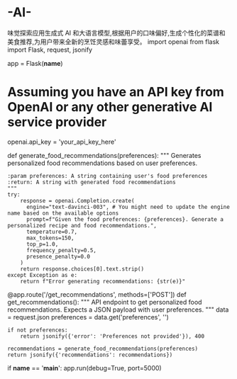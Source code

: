 # -AI-
味觉探索应用生成式 AI 和大语言模型,根据用户的口味偏好,生成个性化的菜谱和美食推荐,为用户带来全新的烹饪灵感和味蕾享受。
import openai
from flask import Flask, request, jsonify

app = Flask(__name__)

# Assuming you have an API key from OpenAI or any other generative AI service provider
openai.api_key = 'your_api_key_here'

def generate_food_recommendations(preferences):
    """
    Generates personalized food recommendations based on user preferences.
    
    :param preferences: A string containing user's food preferences
    :return: A string with generated food recommendations
    """
    try:
        response = openai.Completion.create(
          engine="text-davinci-003", # You might need to update the engine name based on the available options
          prompt=f"Given the food preferences: {preferences}. Generate a personalized recipe and food recommendations.",
          temperature=0.7,
          max_tokens=150,
          top_p=1.0,
          frequency_penalty=0.5,
          presence_penalty=0.0
        )
        return response.choices[0].text.strip()
    except Exception as e:
        return f"Error generating recommendations: {str(e)}"

@app.route('/get_recommendations', methods=['POST'])
def get_recommendations():
    """
    API endpoint to get personalized food recommendations.
    Expects a JSON payload with user preferences.
    """
    data = request.json
    preferences = data.get('preferences', '')
    
    if not preferences:
        return jsonify({'error': 'Preferences not provided'}), 400
    
    recommendations = generate_food_recommendations(preferences)
    return jsonify({'recommendations': recommendations})

if __name__ == '__main__':
    app.run(debug=True, port=5000)
